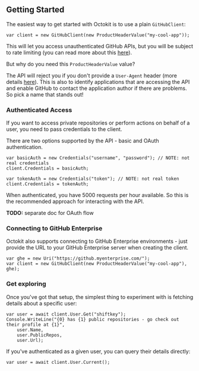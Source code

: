 ## Getting Started

The easiest way to get started with Octokit is to use a plain `GitHubClient`:

```
var client = new GitHubClient(new ProductHeaderValue("my-cool-app"));
```

This will let you access unauthenticated GitHub APIs, but you will be subject to rate limiting (you can read more about this [here](https://developer.github.com/v3/#rate-limiting)).

But why do you need this `ProductHeaderValue` value?

The API will reject you if you don't provide a `User-Agent` header (more details [here](https://developer.github.com/v3/#user-agent-required)). This is also to identify applications that are accessing the API and enable GitHub to contact the application author if there are problems. So pick a name that stands out!

### Authenticated Access

If you want to access private repositories or perform actions on behalf of a user, you need to pass credentials to the client.

There are two options supported by the API - basic and OAuth authentication.

```
var basicAuth = new Credentials("username", "password"); // NOTE: not real credentials
client.Credentials = basicAuth;
```

```
var tokenAuth = new Credentials("token"); // NOTE: not real token
client.Credentials = tokenAuth;
```

When authenticated, you have 5000 requests per hour available. So this is the recommended approach for interacting with the API.

**TODO:** separate doc for OAuth flow

### Connecting to GitHub Enterprise

Octokit also supports connecting to GitHub Enterprise environments - just provide the URL to your GitHub Enterprise server when creating the client.

```
var ghe = new Uri("https://github.myenterprise.com/");
var client = new GitHubClient(new ProductHeaderValue("my-cool-app"), ghe);
```

### Get exploring

Once you've got that setup, the simplest thing to experiment with is fetching details about a specific user:

```
var user = await client.User.Get("shiftkey");
Console.WriteLine("{0} has {1} public repositories - go check out their profile at {1}",
	user.Name,
	user.PublicRepos,
	user.Url);
```

If you've authenticated as a given user, you can query their details directly:

```
var user = await client.User.Current();
```